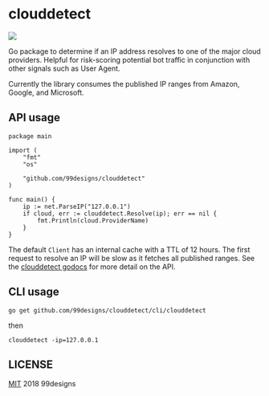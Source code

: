 # clouddetect

[![](https://godoc.org/github.com/99designs/clouddetect?status.svg)](http://godoc.org/github.com/99designs/clouddetect)

Go package to determine if an IP address resolves to one of the major cloud providers. Helpful for risk-scoring potential bot traffic in conjunction with other signals such as User Agent.

Currently the library consumes the published IP ranges from Amazon, Google, and Microsoft.

## API usage

```
package main

import (
	"fmt"
	"os"

	"github.com/99designs/clouddetect"
)

func main() {
    ip := net.ParseIP("127.0.0.1")
    if cloud, err := clouddetect.Resolve(ip); err == nil {
        fmt.Println(cloud.ProviderName)
    }
}
```

The default `Client` has an internal cache with a TTL of 12 hours. The first request to resolve an IP will be slow as it fetches all published ranges. See the [clouddetect godocs](http://godoc.org/github.com/99designs/clouddetect) for more detail on the API.

## CLI usage

`go get github.com/99designs/clouddetect/cli/clouddetect`

then

`clouddetect -ip=127.0.0.1`

## LICENSE

[MIT](/LICENSE) 2018 99designs
